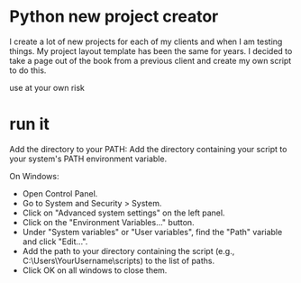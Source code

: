# Python new project creator

I create a lot of new projects for each of my clients and when I am testing things.  My project layout template 
has been the same for years.  I decided to take a page out of the book from a previous client and create my own
script to do this.

use at your own risk

# run it 

Add the directory to your PATH: Add the directory containing your script to your system's PATH environment variable.

On Windows:
- Open Control Panel.
- Go to System and Security > System.
- Click on "Advanced system settings" on the left panel.
- Click on the "Environment Variables..." button.
- Under "System variables" or "User variables", find the "Path" variable and click "Edit...".
- Add the path to your directory containing the script (e.g., C:\Users\YourUsername\scripts) to the list of paths.
- Click OK on all windows to close them.

